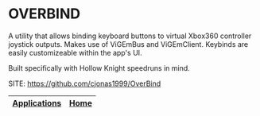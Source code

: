 # OVERBIND

 A utility that allows binding keyboard buttons to virtual Xbox360 controller joystick outputs. Makes use of ViGEmBus and ViGEmClient. Keybinds are easily customizeable within the app's UI.

 Built specifically with Hollow Knight speedruns in mind.

 SITE: https://github.com/cjonas1999/OverBind

 | [Applications](https://portable-linux-apps.github.io/apps.html) | [Home](https://portable-linux-apps.github.io)
 | --- | --- |
